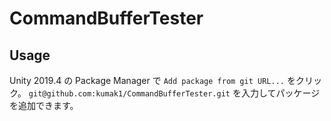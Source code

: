 # CommandBufferTester

## Usage

Unity 2019.4 の Package Manager で `Add package from git URL...` をクリック。
`git@github.com:kumak1/CommandBufferTester.git` を入力してパッケージを追加できます。
